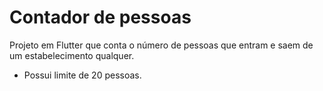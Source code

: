 # Contador de pessoas

Projeto em Flutter que conta o número de pessoas que entram e saem de um estabelecimento qualquer.
-  Possui limite de 20 pessoas.
